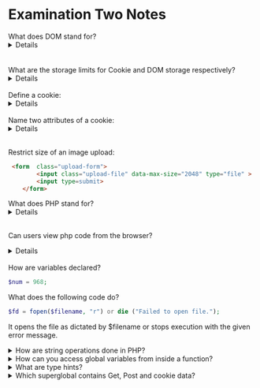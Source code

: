 # Examination Two Notes

<summary>
What does DOM stand for?
<details>
Document Object Model
</details><br>
<br>
What are the storage limits for Cookie and DOM storage respectively?
<details>
* Cookie: 4Kb<br>
* DOM: 50Mb
</details><br>
Define a cookie:
<details>
A cookie is stored on a user's computer as to remember information about the user.
<br>
They can be used for persistent logins or maybe caching user preferences.
</details><br>
Name two attributes of a cookie:
<details>
* Secure<br>
* HTTPOnly<br>
</details><br>
</summary>

Restrict size of an image upload:
```html
 <form  class="upload-form">
        <input class="upload-file" data-max-size="2048" type="file" >
        <input type=submit>
    </form>
```

<summary>
What does PHP stand for?
<details>
Hypertext Preprocessor!
</details><br>

Can users view php code from the browser?
<details>
No! Unlike js ; php is a prepocessor and everything is done on the servers side.
</details><br>
</summary>
How are variables declared?
<br>

```php
$num = 968;
```

What does the following code do?

```php
$fd = fopen($filename, "r") or die ("Failed to open file.");
```

It opens the file as dictated by $filename or stops execution with the given error message.


<details>
<summary>
How are string operations done in PHP?
</summary>

`strcmp` Compares two strings.
`strstr` Finds a substring within another string.
`strlen` Returns the length of a string.
`strcpy` Copies one string into another one.

</details>

<details>
<summary>
How can you access global variables from inside a function?
</summary>

Use the superglobal ```$GLOBALS``` or the keyword global.

</details>

<details>
<summary>
What are type hints?
</summary>

Type hints are keywords for specifying types of arguments inside a function prototype.

</details>

<details>
<summary>Which superglobal contains Get, Post and cookie data?</summary>

```php
$_REQUEST
```
</details>
